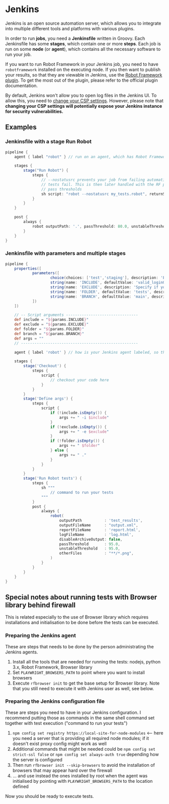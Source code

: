 # Jenkins

Jenkins is an open source automation server, which allows you to integrate into
multiple different tools and platforms with various plugins.

In order to run **jobs**, you need a **Jenkinsfile** written in Groovy. Each Jenkinsfile has some
**stages**, which contain one or more **steps**. Each job is run on some **node**
(or **agent**), which contains all the necessary software to run your job.

If you want to run Robot Framework in your Jenkins job, you need to have `robotframework` installed
on the executing node. If you then want to publish your results, so that they are viewable
in Jenkins, use the [Robot Framework plugin](https://plugins.jenkins.io/robot/). To get the most
out of the plugin, please refer to the official plugin documentation.

By default, Jenkins won't allow you to open log files in the Jenkins UI. To allow this, you need
to [change your CSP settings](https://plugins.jenkins.io/robot/#plugin-content-log-file-not-showing-properly).
However, please note that **changing your CSP settings will potentially expose your Jenkins instance
for security vulnerabilities.**

## Examples

### Jenkinsfile with a stage **Run Robot**

```groovy
pipeline {
    agent { label "robot" } // run on an agent, which has Robot Framework installed

    stages {
        stage("Run Robot") {
            steps {
                // --nostatusrc prevents your job from failing automatically if any
                // tests fail. This is then later handled with the RF plugin with
                // pass thresholds
                sh script: "robot --nostatusrc my_tests.robot", returnStatus: true
            }
        }
    }

    post {
        always {
            robot outputPath: '.', passThreshold: 80.0, unstableThreshold: 70.0
        }
    }
}
```

### Jenkinsfile with parameters and multiple stages

```groovy
pipeline {
    properties([
            parameters([
                    choice(choices: ['test','staging'], description: 'Environment to run the tests against', name: 'environment'),
                    string(name: 'INCLUDE', defaultValue: 'valid_loginORinvalid_login', description: 'Specify which tags you want to run (e.g. valid_login)'),
                    string(name: 'EXCLUDE', description: 'Specify if you want to exclude tests by category tags'),
                    string(name: 'FOLDER', defaultValue: 'tests', description: 'Specify the folder for tests (e.g. . for current dir'),
                    string(name: 'BRANCH', defaultValue: 'main', description: 'Specify the branch for tests (e.g. main')
            ])
    ])

    // -- Script arguments --------------------------------
    def include = "${params.INCLUDE}"
    def exclude = "${params.EXCLUDE}"
    def folder = "${params.FOLDER}"
    def branch = "${params.BRANCH}"
    def args = ""
    // ----------------------------------------------------

    agent { label 'robot' } // how is your Jenkins agent labeled, so that right kind of agent is used for execution

    stages {
        stage('Checkout') {
            steps {
                script {
                    // checkout your code here
                }
            }
        }
        stage('Define args') {
            steps {
                script {
                    if (!include.isEmpty()) {
                        args += " -i $include"
                    }
                    if (!exclude.isEmpty()) {
                        args += " -e $exclude"
                    }
                    if (!folder.isEmpty()) {
                        args += " $folder"
                    } else {
                        args += " ."
                    }
                }
            }
        }
        stage('Run Robot tests') {
            steps {
                sh """
                    // command to run your tests
                """
            }
            post {
                always {
                    robot(
                        outputPath          : 'test_results',
                        outputFileName      : "output.xml",
                        reportFileName      : 'report.html',
                        logFileName         : 'log.html',
                        disableArchiveOutput: false,
                        passThreshold       : 95.0,
                        unstableThreshold   : 95.0,
                        otherFiles          : "**/*.png",
                    )
                }
            }
        }
    }
}
```

## Special notes about running tests with Browser library behind firewall

This is related especially to the use of Browser library which requires installations and initialisation to be done before the tests can be executed.

### Preparing the Jenkins agent

These are steps that needs to be done by the person administrating the Jenkins agents.

1. Install all the tools that are needed for running the tests: nodejs, python 3.x, Robot Framework, Browser library
1. Set `PLAYWRIGHT_BROWSERS_PATH` to point where you want to install browsers
1. Execute `rfbrowser init` to get the base setup for Browser library. Note that you still need to execute it with Jenkins user as well, see below.

### Preparing the Jenkins configuration file

These are steps you need to have in your Jenkins configuration. I recommend putting those as commands in the same shell command set together with test execution ("command to run your tests")

1. `npm config set registry https://local-site-for-node-modules` \<-- here you need a server that is providing all required node modules; if it doesn't exist proxy config might work as well
1. Additional commands that might be needed could be `npm config set strict-ssl false` or `npm config set always-auth true` depending how the server is configured
1. Then run `rfbrowser init --skip-browsers` to avoid the installation of browsers that may appear hard over the firewall
1. ... and use instead the ones installed by root when the agent was initialised by pointing with `PLAYWRIGHT_BROWSERS_PATH` to the location defined

Now you should be ready to execute tests.
